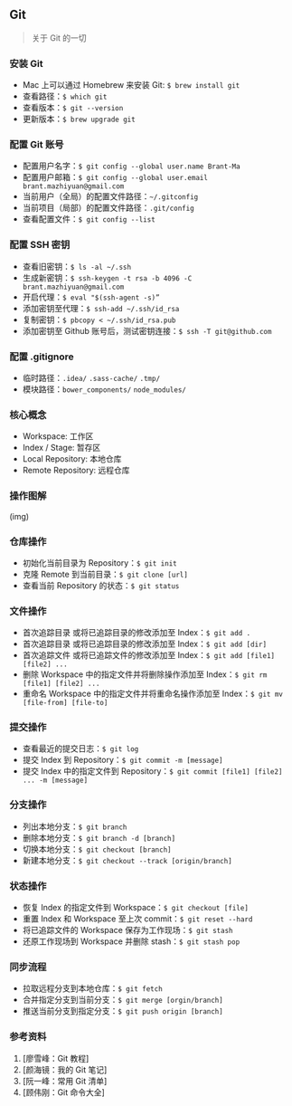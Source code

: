 ## Git
> 关于 Git 的一切

### 安装 Git
- Mac 上可以通过 Homebrew 来安装 Git: `$ brew install git`
- 查看路径：`$ which git`
- 查看版本：`$ git --version`
- 更新版本：`$ brew upgrade git`

### 配置 Git 账号
- 配置用户名字：`$ git config --global user.name Brant-Ma`
- 配置用户邮箱：`$ git config --global user.email brant.mazhiyuan@gmail.com`
- 当前用户（全局）的配置文件路径：`~/.gitconfig`
- 当前项目（局部）的配置文件路径：`.git/config`
- 查看配置文件：`$ git config --list`

### 配置 SSH 密钥
- 查看旧密钥：`$ ls -al ~/.ssh`
- 生成新密钥：`$ ssh-keygen -t rsa -b 4096 -C brant.mazhiyuan@gmail.com`
- 开启代理：`$ eval "$(ssh-agent -s)”`
- 添加密钥至代理：`$ ssh-add ~/.ssh/id_rsa`
- 复制密钥：`$ pbcopy < ~/.ssh/id_rsa.pub`
- 添加密钥至 Github 账号后，测试密钥连接：`$ ssh -T git@github.com`

### 配置 .gitignore
- 临时路径：`.idea/` `.sass-cache/` `.tmp/`
- 模块路径：`bower_components/` `node_modules/`

### 核心概念
- Workspace: 工作区
- Index / Stage: 暂存区
- Local Repository: 本地仓库
- Remote Repository: 远程仓库

### 操作图解
(img) 

### 仓库操作
- 初始化当前目录为 Repository：`$ git init`
- 克隆 Remote 到当前目录：`$ git clone [url]`
- 查看当前 Repository 的状态：`$ git status `

### 文件操作
- 首次追踪目录 或将已追踪目录的修改添加至 Index：`$ git add .`
- 首次追踪目录 或将已追踪目录的修改添加至 Index：`$ git add [dir]`
- 首次追踪文件 或将已追踪文件的修改添加至 Index：`$ git add [file1] [file2] ...`
- 删除 Workspace 中的指定文件并将删除操作添加至 Index：`$ git rm [file1] [file2] ...`
- 重命名 Workspace 中的指定文件并将重命名操作添加至 Index：`$ git mv [file-from] [file-to]`

### 提交操作
- 查看最近的提交日志：`$ git log`
- 提交 Index 到 Repository：`$ git commit -m [message]`
- 提交 Index 中的指定文件到 Repository：`$ git commit [file1] [file2] ... -m [message]`

### 分支操作
- 列出本地分支：`$ git branch`
- 删除本地分支：`$ git branch -d [branch]`
- 切换本地分支：`$ git checkout [branch]`
- 新建本地分支：`$ git checkout --track [origin/branch]`

### 状态操作
- 恢复 Index 的指定文件到 Workspace：`$ git checkout [file]`
- 重置 Index 和 Workspace 至上次 commit：`$ git reset --hard`
- 将已追踪文件的 Workspace 保存为工作现场：`$ git stash`
- 还原工作现场到 Workspace 并删除 stash：`$ git stash pop`

### 同步流程
- 拉取远程分支到本地仓库：`$ git fetch`
- 合并指定分支到当前分支：`$ git merge [orgin/branch]`
- 推送当前分支到指定分支：`$ git push origin [branch]`

### 参考资料
1. [廖雪峰：Git 教程]
2. [颜海镜：我的 Git 笔记]
3. [阮一峰：常用 Git 清单]
4. [顾伟刚：Git 命令大全]

